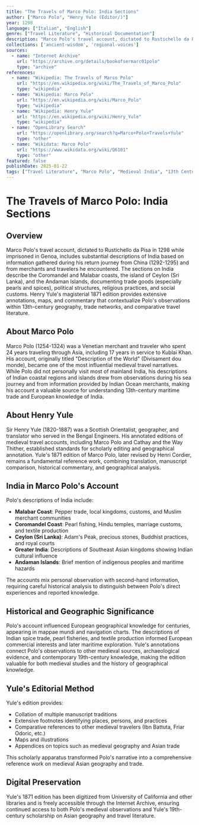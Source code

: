 ```yaml
---
title: "The Travels of Marco Polo: India Sections"
author: ["Marco Polo", "Henry Yule (Editor/)"]
year: 1298
language: ["Italian", "English"]
genre: ["Travel Literature", "Historical Documentation"]
description: "Marco Polo's travel account, dictated to Rustichello da Pisa in 1298 while imprisoned in Genoa, includes substantial descriptions of India based on information gathered during his return journey from China (1292-1295) and from merchants and travelers he encountered."
collections: ['ancient-wisdom', 'regional-voices']
sources:
  - name: "Internet Archive"
    url: "https://archive.org/details/bookofsermarc01polo"
    type: "archive"
references:
  - name: "Wikipedia: The Travels of Marco Polo"
    url: "https://en.wikipedia.org/wiki/The_Travels_of_Marco_Polo"
    type: "wikipedia"
  - name: "Wikipedia: Marco Polo"
    url: "https://en.wikipedia.org/wiki/Marco_Polo"
    type: "wikipedia"
  - name: "Wikipedia: Henry Yule"
    url: "https://en.wikipedia.org/wiki/Henry_Yule"
    type: "wikipedia"
  - name: "OpenLibrary Search"
    url: "https://openlibrary.org/search?q=Marco+Polo+Travels+Yule"
    type: "other"
  - name: "Wikidata: Marco Polo"
    url: "https://www.wikidata.org/wiki/Q6101"
    type: "other"
featured: false
publishDate: 2025-01-22
tags: ["Travel Literature", "Marco Polo", "Medieval India", "13th Century", "Indian Ocean Trade", "Coromandel Coast", "Malabar Coast", "Ceylon", "Henry Yule", "Medieval Geography"]
---
```


# The Travels of Marco Polo: India Sections

## Overview

Marco Polo's travel account, dictated to Rustichello da Pisa in 1298 while imprisoned in Genoa, includes substantial descriptions of India based on information gathered during his return journey from China (1292-1295) and from merchants and travelers he encountered. The sections on India describe the Coromandel and Malabar coasts, the island of Ceylon (Sri Lanka), and the Andaman Islands, documenting trade goods (especially pearls and spices), political structures, religious practices, and social customs. Henry Yule's magisterial 1871 edition provides extensive annotations, maps, and commentary that contextualize Polo's observations within 13th-century geography, trade networks, and comparative travel literature.

## About Marco Polo

Marco Polo (1254-1324) was a Venetian merchant and traveler who spent 24 years traveling through Asia, including 17 years in service to Kublai Khan. His account, originally titled "Description of the World" (Divisament dou monde), became one of the most influential medieval travel narratives. While Polo did not personally visit most of mainland India, his descriptions of Indian coastal regions and islands drew from observations during his sea journey and from information provided by Indian Ocean merchants, making his account a valuable source for understanding 13th-century maritime trade and European knowledge of India.

## About Henry Yule

Sir Henry Yule (1820-1887) was a Scottish Orientalist, geographer, and translator who served in the Bengal Engineers. His annotated editions of medieval travel accounts, including Marco Polo and Cathay and the Way Thither, established standards for scholarly editing and geographical annotation. Yule's 1871 edition of Marco Polo, later revised by Henri Cordier, remains a fundamental reference work, combining translation, manuscript comparison, historical commentary, and geographical analysis.

## India in Marco Polo's Account

Polo's descriptions of India include:
- **Malabar Coast**: Pepper trade, local kingdoms, customs, and Muslim merchant communities
- **Coromandel Coast**: Pearl fishing, Hindu temples, marriage customs, and textile production
- **Ceylon (Sri Lanka)**: Adam's Peak, precious stones, Buddhist practices, and royal courts
- **Greater India**: Descriptions of Southeast Asian kingdoms showing Indian cultural influence
- **Andaman Islands**: Brief mention of indigenous peoples and maritime hazards

The accounts mix personal observation with second-hand information, requiring careful historical analysis to distinguish between Polo's direct experiences and reported knowledge.

## Historical and Geographic Significance

Polo's account influenced European geographical knowledge for centuries, appearing in mappae mundi and navigation charts. The descriptions of Indian spice trade, pearl fisheries, and textile production informed European commercial interests and later maritime exploration. Yule's annotations connect Polo's observations to other medieval sources, archaeological evidence, and contemporary 19th-century knowledge, making the edition valuable for both medieval studies and the history of geographical knowledge.

## Yule's Editorial Method

Yule's edition provides:
- Collation of multiple manuscript traditions
- Extensive footnotes identifying places, persons, and practices
- Comparative references to other medieval travelers (Ibn Battuta, Friar Odoric, etc.)
- Maps and illustrations
- Appendices on topics such as medieval geography and Asian trade

This scholarly apparatus transformed Polo's narrative into a comprehensive reference work on medieval Asian geography and trade.

## Digital Preservation

Yule's 1871 edition has been digitized from University of California and other libraries and is freely accessible through the Internet Archive, ensuring continued access to both Polo's medieval observations and Yule's 19th-century scholarship on Asian geography and travel literature.
